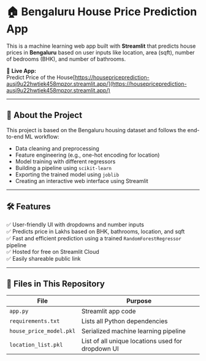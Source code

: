 # 🏠 Bengaluru House Price Prediction App

This is a machine learning web app built with **Streamlit** that predicts house prices in **Bengaluru** based on user inputs like location, area (sqft), number of bedrooms (BHK), and number of bathrooms.

🔗 **Live App:**  
Predict Price of the House[https://housepriceprediction-ausj9u22hwtiek458mpzor.streamlit.app/](https://housepriceprediction-ausj9u22hwtiek458mpzor.streamlit.app/)

---

## 📌 About the Project

This project is based on the Bengaluru housing dataset and follows the end-to-end ML workflow:

- Data cleaning and preprocessing
- Feature engineering (e.g., one-hot encoding for location)
- Model training with different regressors
- Building a pipeline using `scikit-learn`
- Exporting the trained model using `joblib`
- Creating an interactive web interface using Streamlit

---

## 🛠 Features

✅ User-friendly UI with dropdowns and number inputs  
✅ Predicts price in Lakhs based on BHK, bathrooms, location, and sqft  
✅ Fast and efficient prediction using a trained `RandomForestRegressor` pipeline  
✅ Hosted for free on Streamlit Cloud  
✅ Easily shareable public link  

---



## 📂 Files in This Repository

| File                  | Purpose                                           |
|-----------------------|---------------------------------------------------|
| `app.py`              | Streamlit app code                                |
| `requirements.txt`    | Lists all Python dependencies                     |
| `house_price_model.pkl` | Serialized machine learning pipeline            |
| `location_list.pkl`   | List of all unique locations used for dropdown UI |


